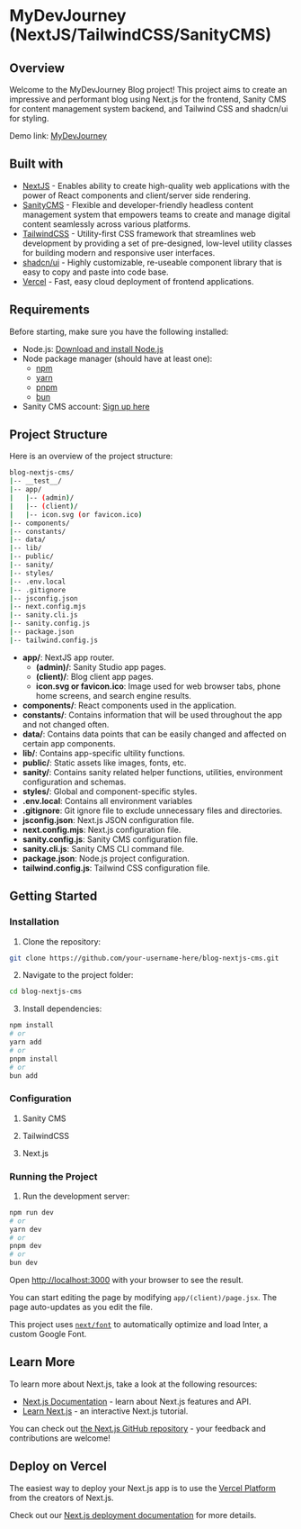 # MyDevJourney (NextJS/TailwindCSS/SanityCMS)

## Overview

Welcome to the MyDevJourney Blog project! This project aims to create an impressive and performant blog using Next.js for the frontend, Sanity CMS for content management system backend, and Tailwind CSS and shadcn/ui for styling.

Demo link: [MyDevJourney](https://mydevjourney.vercel.app/)

## Built with

- [NextJS](https://nextjs.org/) - Enables ability to create high-quality web applications with the power of React components and client/server side rendering.
- [SanityCMS](https://www.sanity.io/) - Flexible and developer-friendly headless content management system that empowers teams to create and manage digital content seamlessly across various platforms.
- [TailwindCSS](https://tailwindcss.com/) - Utility-first CSS framework that streamlines web development by providing a set of pre-designed, low-level utility classes for building modern and responsive user interfaces.
- [shadcn/ui](https://ui.shadcn.com/) - Highly customizable, re-useable component library that is easy to copy and paste into code base.
- [Vercel](https://vercel.com/) - Fast, easy cloud deployment of frontend applications.

## Requirements

Before starting, make sure you have the following installed:

- Node.js: [Download and install Node.js](https://nodejs.org/en)
- Node package manager (should have at least one):
  - [npm](https://www.npmjs.com/)
  - [yarn](https://yarnpkg.com/)
  - [pnpm](https://pnpm.io/)
  - [bun](https://bun.sh/)
- Sanity CMS account: [Sign up here](https://www.sanity.io/)

## Project Structure

Here is an overview of the project structure:

```bash
blog-nextjs-cms/
|-- __test__/
|-- app/
|   |-- (admin)/
|   |-- (client)/
|   |-- icon.svg (or favicon.ico)
|-- components/
|-- constants/
|-- data/
|-- lib/
|-- public/
|-- sanity/
|-- styles/
|-- .env.local
|-- .gitignore
|-- jsconfig.json
|-- next.config.mjs
|-- sanity.cli.js
|-- sanity.config.js
|-- package.json
|-- tailwind.config.js
```

- **app/**: NextJS app router.
  - **(admin)/**: Sanity Studio app pages.
  - **(client)/**: Blog client app pages.
  - **icon.svg or favicon.ico**: Image used for web browser tabs, phone home screens, and search engine results.
- **components/**: React components used in the application.
- **constants/**: Contains information that will be used throughout the app and not changed often.
- **data/**: Contains data points that can be easily changed and affected on certain app components.
- **lib/**: Contains app-specific ultility functions.
- **public/**: Static assets like images, fonts, etc.
- **sanity/**: Contains sanity related helper functions, utilities, environment configuration and schemas.
- **styles/**: Global and component-specific styles.
- **.env.local**: Contains all environment variables
- **.gitignore**: Git ignore file to exclude unnecessary files and directories.
- **jsconfig.json**: Next.js JSON configuration file.
- **next.config.mjs**: Next.js configuration file.
- **sanity.config.js**: Sanity CMS configuration file.
- **sanity.cli.js**: Sanity CMS CLI command file.
- **package.json**: Node.js project configuration.
- **tailwind.config.js**: Tailwind CSS configuration file.

## Getting Started

### Installation

1. Clone the repository:

```bash
git clone https://github.com/your-username-here/blog-nextjs-cms.git
```

2. Navigate to the project folder:

```bash
cd blog-nextjs-cms
```

3. Install dependencies:

```bash
npm install
# or
yarn add
# or
pnpm install
# or
bun add
```

### Configuration

1. Sanity CMS

2. TailwindCSS

3. Next.js

### Running the Project

1. Run the development server:

```bash
npm run dev
# or
yarn dev
# or
pnpm dev
# or
bun dev
```

Open [http://localhost:3000](http://localhost:3000) with your browser to see the result.

You can start editing the page by modifying `app/(client)/page.jsx`. The page auto-updates as you edit the file.

This project uses [`next/font`](https://nextjs.org/docs/basic-features/font-optimization) to automatically optimize and load Inter, a custom Google Font.

## Learn More

To learn more about Next.js, take a look at the following resources:

- [Next.js Documentation](https://nextjs.org/docs) - learn about Next.js features and API.
- [Learn Next.js](https://nextjs.org/learn) - an interactive Next.js tutorial.

You can check out [the Next.js GitHub repository](https://github.com/vercel/next.js/) - your feedback and contributions are welcome!

## Deploy on Vercel

The easiest way to deploy your Next.js app is to use the [Vercel Platform](https://vercel.com/new?utm_medium=default-template&filter=next.js&utm_source=create-next-app&utm_campaign=create-next-app-readme) from the creators of Next.js.

Check out our [Next.js deployment documentation](https://nextjs.org/docs/deployment) for more details.

